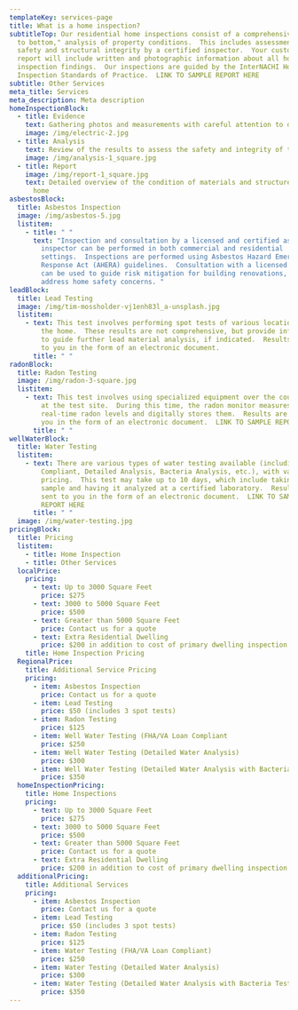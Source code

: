 ```yaml
---
templateKey: services-page
title: What is a home inspection?
subtitleTop: Our residential home inspections consist of a comprehensive, "top
  to bottom," analysis of property conditions.  This includes assessment of home
  safety and structural integrity by a certified inspector.  Your customized
  report will include written and photographic information about all home
  inspection findings.  Our inspections are guided by the InterNACHI Home
  Inspection Standards of Practice.  LINK TO SAMPLE REPORT HERE
subtitle: Other Services
meta_title: Services
meta_description: Meta description
homeInspectionBlock:
  - title: Evidence
    text: Gathering photos and measurements with careful attention to detail
    image: /img/electric-2.jpg
  - title: Analysis
    text: Review of the results to assess the safety and integrity of the property
    image: /img/analysis-1_square.jpg
  - title: Report
    image: /img/report-1_square.jpg
    text: Detailed overview of the condition of materials and structures within the
      home
asbestosBlock:
  title: Asbestos Inspection
  image: /img/asbestos-5.jpg
  listitem:
    - title: " "
      text: "Inspection and consultation by a licensed and certified asbestos
        inspector can be performed in both commercial and residential
        settings.  Inspections are performed using Asbestos Hazard Emergency
        Response Act (AHERA) guidelines.  Consultation with a licensed inspector
        can be used to guide risk mitigation for building renovations, or to
        address home safety concerns. "
leadBlock:
  title: Lead Testing
  image: /img/tim-mossholder-vj1enh83l_a-unsplash.jpg
  listitem:
    - text: This test involves performing spot tests of various locations throughout
        the home.  These results are not comprehensive, but provide information
        to guide further lead material analysis, if indicated.  Results are sent
        to you in the form of an electronic document.
      title: " "
radonBlock:
  title: Radon Testing
  image: /img/radon-3-square.jpg
  listitem:
    - text: This test involves using specialized equipment over the course of two days
        at the test site.  During this time, the radon monitor measures
        real-time radon levels and digitally stores them.  Results are sent to
        you in the form of an electronic document.  LINK TO SAMPLE REPORT HERE
      title: " "
wellWaterBlock:
  title: Water Testing
  listitem:
    - text: There are various types of water testing available (including FHA/VA Loan
        Compliant, Detailed Analysis, Bacteria Analysis, etc.), with varying
        pricing.  This test may take up to 10 days, which include taking a water
        sample and having it analyzed at a certified laboratory.  Results are
        sent to you in the form of an electronic document.  LINK TO SAMPLE
        REPORT HERE
      title: " "
  image: /img/water-testing.jpg
pricingBlock:
  title: Pricing
  listitem:
    - title: Home Inspection
    - title: Other Services
  localPrice:
    pricing:
      - text: Up to 3000 Square Feet
        price: $275
      - text: 3000 to 5000 Square Feet
        price: $500
      - text: Greater than 5000 Square Feet
        price: Contact us for a quote
      - text: Extra Residential Dwelling
        price: $200 in addition to cost of primary dwelling inspection
    title: Home Inspection Pricing
  RegionalPrice:
    title: Additional Service Pricing
    pricing:
      - item: Asbestos Inspection
        price: Contact us for a quote
      - item: Lead Testing
        price: $50 (includes 3 spot tests)
      - item: Radon Testing
        price: $125
      - item: Well Water Testing (FHA/VA Loan Compliant
        price: $250
      - item: Well Water Testing (Detailed Water Analysis)
        price: $300
      - item: Well Water Testing (Detailed Water Analysis with Bacteria Testing)
        price: $350
  homeInspectionPricing:
    title: Home Inspections
    pricing:
      - text: Up to 3000 Square Feet
        price: $275
      - text: 3000 to 5000 Square Feet
        price: $500
      - text: Greater than 5000 Square Feet
        price: Contact us for a quote
      - text: Extra Residential Dwelling
        price: $200 in addition to cost of primary dwelling inspection
  additionalPricing:
    title: Additional Services
    pricing:
      - item: Asbestos Inspection
        price: Contact us for a quote
      - item: Lead Testing
        price: $50 (includes 3 spot tests)
      - item: Radon Testing
        price: $125
      - item: Water Testing (FHA/VA Loan Compliant)
        price: $250
      - item: Water Testing (Detailed Water Analysis)
        price: $300
      - item: Water Testing (Detailed Water Analysis with Bacteria Testing)
        price: $350
---
```

